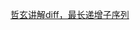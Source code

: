 [哲玄讲解diff，最长递增子序列](https://www.bilibili.com/video/BV1Xp4y1V7TP/?spm_id_from=333.1007.top_right_bar_window_history.content.click)
